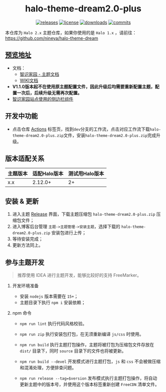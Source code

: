 <h1 align="center">halo-theme-dream2.0-plus</h1>

<p align="center">
<a href="https://github.com/zsjy/halo-theme-dream2.0-plus/releases"><img alt="releases" src="https://img.shields.io/github/release/zsjy/halo-theme-dream2.0-plus.svg?style=flat-square"/></a>
<a href="https://github.com/zsjy/halo-theme-dream2.0-plus/blob/master/LICENSE"><img alt="license" src="https://img.shields.io/github/license/zsjy/halo-theme-dream2.0-plus?style=flat-square"/></a>
<a href="https://github.com/zsjy/halo-theme-dream2.0-plus/releases"><img alt="downloads" src="https://img.shields.io/github/downloads/zsjy/halo-theme-dream2.0-plus/total.svg?style=flat-square"/></a>
<a href="https://github.com/zsjy/halo-theme-dream2.0-plus/commits"><img alt="commits" src="https://img.shields.io/github/last-commit/zsjy/halo-theme-dream2.0-plus.svg?style=flat-square"/></a>
</p>

本仓库为 `Halo 2.x` 主题仓库，如果你使用的是 `Halo 1.x` ，请前往：https://github.com/nineya/halo-theme-dream

## [预览地址](https://www.sw0.top/)

- 文档：
  - [智识家园 - 主题文档](https://www.sw0.top/docs/halo-theme-dream2.0)
  - [WIKI文档](https://github.com/zsjy/halo-theme-dream2.0-plus/wiki)
- **V1.1.0版本起不在使用原主题配置文件，因此升级后均需要重新配置主题，配置一次后，后续升级无需再次配置。**
- [智识家园站点使用的侧边栏组件](https://www.sw0.top/docs/halo-theme-dream2.0/theme/sidebar-assembly)

## 开发中功能
- 点击仓库 [Actions](https://github.com/zsjy/halo-theme-dream2.0-plus/actions) 标签页，找到`dev`分支的工作流，点击对应工作流下载`halo-theme-dream2.0-plus.zip`文件，安装`halo-theme-dream2.0-plus.zip`完成升级。


## 版本适配关系

| 主题版本    | 适配Halo版本 | 测试用Halo版本 |
| ----------- |----------| -------------- |
| x.x      | 2.12.0+  | 2+     |



## 安装 & 更新

1. 进入主题 [Release](https://github.com/zsjy/halo-theme-dream2.0-plus/releases) 界面，下载主题压缩包 `halo-theme-dream2.0-plus.zip` 压缩包文件；
2. 进入博客后台管理 `主题->主题管理->安装主题`，选择下载的 `halo-theme-dream2.0-plus.zip` 安装包进行上传；
3. 等待安装完成；
4. 更新方法同上。



## 参与主题开发

> 推荐使用 IDEA 进行主题开发，能够比较好的支持 FreeMarker。

1. 开发环境准备
    - 安装 `nodejs` 版本需要在 `15+`；
    - 主题目录下执行 `npm i` 安装依赖；

2. npm 命令
   
    - `npm run lint` 执行代码风格校验。
    - `npm run zip` 执行安装包打包，在无须重新编译 `js/css` 时使用。
    
    - `npm run build` 执行主题打包操作，主题将被打包为压缩包文件存放在 `dist/` 目录下，同时 `source` 目录下的文件也将被更新。
    - `npm run build --devel` 开发模式进行主题打包，`js` 和 `css` 不会被做压缩和混淆处理，方便排查问题。
    - `npm run release --tag=$version` 发布模式执行主题打包操作，将自动更新主题中的版本号，并使用这个版本标签重新创建  `FreeCDN` 清单文件。
